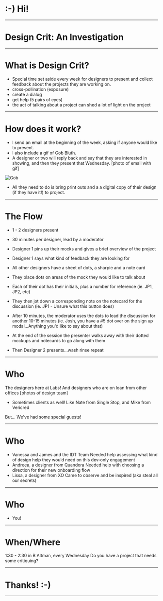 # :-) Hi!

---

# Design Crit: An Investigation

---

# What is Design Crit?
- Special time set aside every week for designers to present and collect feedback about the projects they are working on.
- cross-pollination (exposure)
- create a dialog
- get help (5 pairs of eyes)
- the act of talking about a project can shed a lot of light on the project


---

# How does it work?
- I send an email at the beginning of the week, asking if anyone would like to present.
- I also include a gif of Gob Bluth.
- A designer or two will reply back and say that they are interested in showing, and then they present that Wednesday.
[photo of email with gif]

![Gob](images/gob.gif)

- All they need to do is bring print outs and a a digital copy of their design (if they have it!) to project.

---

# The Flow
- 1 - 2 designers present
- 30 minutes per designer, lead by a moderator
- Designer 1 pins up their mocks and gives a brief overview of the project


- Designer 1 says what kind of feedback they are looking for
- All other designers have a sheet of dots, a sharpie and a note card
- They place dots on areas of the mock they would like to talk about


- Each of their dot has their initials, plus a number for reference (ie. JP1, JP2, etc)
- They then jot down a corresponding note on the notecard for the discussion (ie. JP1 - Unsure what this button does)
- After 10 minutes, the moderator uses the dots to lead the discussion for another 10-15 minutes (ie. Josh, you have a #5 dot over on the sign up modal...Anything you'd like to say about that)
- At the end of the session the presenter walks away with their dotted mockups and notecards to go along with them
- Then Designer 2 presents...wash rinse repeat

---

# Who

The designers here at Labs! And designers who are on loan from other offices [photos of design team]
- Sometimes clients as well! Like Nate from Single Stop, and Mike from Vericred

But...
We've had some special guests!

---

# Who
- Vanessa and James and the IDT Team
  Needed help assessing what kind of design help they would need on this dev-only engagement
- Andreea, a designer from Quandora
  Needed help with choosing a direction for their new onboarding flow
- Lissa, a designer from XO
  Came to observe and be inspired (aka steal all our secrets)

---

# Who
- You!


---

# When/Where
1:30 - 2:30 in B.Altman, every Wednesday
Do you have a project that needs some critiquing?

---

# Thanks! :-)

---
<script src="js/impressConsole.js"></script>
<script src="js/jquery.js"></script>

<script>
  $(document).ready(function(){
     $("ul").wrap("<div class='notes'></div>");
     // $("li strong").wrap("<div class='notes'></div>");
     impressConsole().init();
     // impressConsole().open(); // for console to open automatically
   });
</script>

